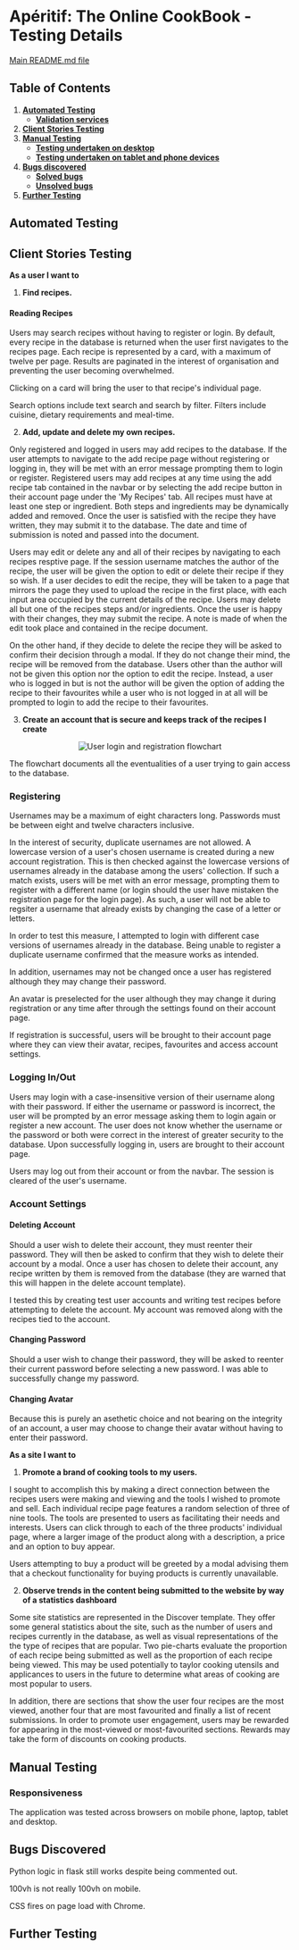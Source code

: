 # Apéritif: The Online CookBook - Testing Details

[Main README.md file](README.md)

## Table of Contents

1. [**Automated Testing**](#automated-testing)
    - [**Validation services**](#validation-services)
2. [**Client Stories Testing**](#client-stories-testing)
3. [**Manual Testing**](#manual-testing)
    - [**Testing undertaken on desktop**](#testing-undertaken-on-desktop)
    - [**Testing undertaken on tablet and phone devices**](#testing-undertaken-on-tablet-and-phone-devices)
4. [**Bugs discovered**](#bugs-discovered)
    - [**Solved bugs**](#solved-bugs)
    - [**Unsolved bugs**](#unsolved-bugs)
5. [**Further Testing**](#further-testing)

## Automated Testing

## Client Stories Testing

**As a user I want to**

1. **Find recipes.**

#### Reading Recipes

Users may search recipes without having to register or login. By default, every recipe in the database is returned when the user first navigates to the recipes page. Each recipe is represented by a card, with a maximum of twelve per page. Results are paginated in the interest of organisation and preventing the user becoming overwhelmed.

Clicking on a card will bring the user to that recipe's individual page. 

Search options include text search and search by filter. Filters include cuisine, dietary requirements and meal-time.

2. **Add, update and delete my own recipes.**

Only registered and logged in users may add recipes to the database. If the user attempts to navigate to the add recipe page without registering or logging in, they will be met with an error message prompting them to login or register. 
Registered users may add recipes at any time using the add recipe tab contained in the navbar or by selecting the add recipe button in their account page under the 'My Recipes' tab. All recipes must have at least one step or ingredient. Both steps and ingredients may be dynamically added and removed. Once the user is satisfied with the recipe they have written, they may submit it to the database. The date and time of submission is noted and passed into the document. 

Users may edit or delete any and all of their recipes by navigating to each recipes resptive page. If the session username matches the author of the recipe, the user will be given the option to edit or delete their recipe if they so wish. 
If a user decides to edit the recipe, they will be taken to a page that mirrors the page they used to upload the recipe in the first place, with each input area occupied by the current details of the recipe. Users may delete all but one of the recipes steps and/or ingredients. Once the user is happy with their changes, they may submit the recipe. A note is made of when the edit took place and contained in the recipe document.

On the other hand, if they decide to delete the recipe they will be asked to confirm their decision through a modal. If they do not change their mind, the recipe will be removed from the database. Users other than the author will not be given this option nor the option to edit the recipe. Instead, a user who is logged in but is not the author will be given the option of adding the recipe to their favourites while a user who is not logged in at all will be prompted to login to add the recipe to their favourites.

3. **Create an account that is secure and keeps track of the recipes I create**

<div align="center">
<img src="https://github.com/stiofanEimeid/the-online-cookbook/blob/master/static/img/flowchartfinal.png" alt="User login and registration flowchart"/>
</div>

The flowchart documents all the eventualities of a user trying to gain access to the database. 

### Registering

Usernames may be a maximum of eight characters long. Passwords must be between eight and twelve characters inclusive. 

In the interest of security, duplicate usernames are not allowed. A lowercase version of a user's chosen username is created during a new account registration. This is then checked against the lowercase versions of usernames already in the database among the users' collection. If such a match exists, users will be met with an error message, prompting them to register with a different name (or login should the user have mistaken the registration page for the login page). As such, a user will not be able to regsiter a username that already exists by changing the case of a letter or letters. 

In order to test this measure, I attempted to login with different case versions of usernames already in the database. Being unable to register a duplicate username confirmed that the measure works as intended. 

In addition, usernames may not be changed once a user has registered although they may change their password. 

An avatar is preselected for the user although they may change it during registration or any time after through the settings found on their account page.

If registration is successful, users will be brought to their account page where they can view their avatar, recipes, favourites and access account settings.

### Logging In/Out

Users may login with a case-insensitive version of their username along with their password. If either the username or password is incorrect, the user will be prompted by an error message asking them to login again or register a new account. The user does not know whether the username or the password or both were correct in the interest of greater security to the database. Upon successfully logging in, users are brought to their account page.

Users may log out from their account or from the navbar. The session is cleared of the user's username. 

### Account Settings

#### Deleting Account

Should a user wish to delete their account, they must reenter their password. They will then be asked to confirm that they wish to delete their account by a modal. Once a user has chosen to delete their account, any recipe written by them is removed from the database (they are warned that this will happen in the delete account template).

I tested this by creating test user accounts and writing test recipes before attempting to delete the account. My account was removed along with the recipes tied to the account. 

#### Changing Password

Should a user wish to change their password, they will be asked to reenter their current password before selecting a new password. I was able to successfully change my password. 

#### Changing Avatar

Because this is purely an asethetic choice and not bearing on the integrity of an account, a user may choose to change their avatar without having to enter their password.

**As a site I want to**

1. **Promote a brand of cooking tools to my users.**

I sought to accomplish this by making a direct connection between the recipes users were making and viewing and the tools I wished to promote and sell. Each individual recipe page features a random selection of three of nine tools. The tools are presented to users as facilitating their needs and interests. Users can click through to each of the three products' individual page, where a larger image of the product along with a description, a price and an option to buy appear.

Users attempting to buy a product will be greeted by a modal advising them that a checkout functionality for buying products is currently unavailable.

2. **Observe trends in the content being submitted to the website by way of a statistics dashboard**

Some site statistics are represented in the Discover template. They offer some general statistics about the site, such as the number of users and recipes currently in the database, as well as visual representations of the the type of recipes that are popular. Two pie-charts evaluate the proportion of each recipe being submitted as well as the proportion of each recipe being viewed. This may be used potentially to taylor cooking utensils and applicances to users in the future to determine what areas of cooking are most popular to users.

In addition, there are sections that show the user four recipes are the most viewed, another four that are most favourited and finally a list of recent submissions. In order to promote user engagement, users may be rewarded for appearing in the most-viewed or most-favourited sections. Rewards may take the form of discounts on cooking products. 

## Manual Testing

### Responsiveness

The application was tested across browsers on mobile phone, laptop, tablet and desktop. 

## Bugs Discovered

Python logic in flask still works despite being commented out. 

100vh is not really 100vh on mobile.

CSS fires on page load with Chrome.

## Further Testing 